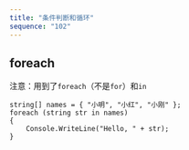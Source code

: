 ```yaml
---
title: "条件判断和循环"
sequence: "102"
---
```


## foreach

注意：用到了`foreach`（不是`for`）和`in`

```text
string[] names = { "小明", "小红", "小刚" };
foreach (string str in names)
{
    Console.WriteLine("Hello, " + str);
}
```

